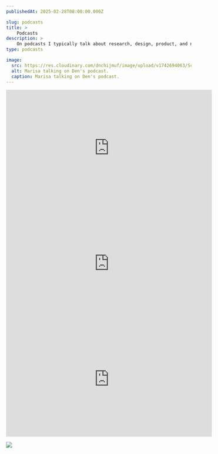 ```yaml
---
publishedAt: 2025-02-28T08:00:00.000Z

slug: podcasts
title: >
    Podcasts
description: >
    On podcasts I typically talk about research, design, product, and nature. It's all more connected than you might think.
type: podcasts

image:
  src: https://res.cloudinary.com/dnchijmuf/image/upload/v1742694063/Screenshot_2025-03-22_at_18.40.46_p6j57n.png
  alt: Marisa talking on Den's podcast.
  caption: Marisa talking on Den's podcast.
---
```

<iframe width="560" height="315" src="https://www.youtube.com/embed/04hslgR1SVY?si=AXdA9LlPqJrTMokM" title="YouTube video player" frameborder="0" allow="accelerometer; autoplay; clipboard-write; encrypted-media; gyroscope; picture-in-picture; web-share" referrerpolicy="strict-origin-when-cross-origin" allowfullscreen></iframe>

<iframe width="560" height="315" src="https://www.youtube.com/embed/GQF3L11kqvM?si=Ly7lNEVRm-3FAvgy" title="YouTube video player" frameborder="0" allow="accelerometer; autoplay; clipboard-write; encrypted-media; gyroscope; picture-in-picture; web-share" referrerpolicy="strict-origin-when-cross-origin" allowfullscreen></iframe>

<iframe width="560" height="315" src="https://www.youtube.com/embed/K3tCYdEOkf8?si=jswwRsQ39c8vgfux" title="YouTube video player" frameborder="0" allow="accelerometer; autoplay; clipboard-write; encrypted-media; gyroscope; picture-in-picture; web-share" referrerpolicy="strict-origin-when-cross-origin" allowfullscreen></iframe>

[![](https://res.cloudinary.com/dnchijmuf/image/upload/v1742617057/Screenshot_2025-03-21_at_21.16.41_jzixmc.png)](https://egghead.io/podcasts/putting-emphasis-on-user-outcomes-with-marisa-morby)
